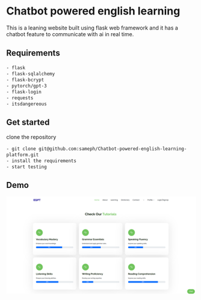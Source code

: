 # Chatbot powered english learning 

  This is a leaning website built using flask web framework and it has a chatbot feature to communicate with ai in real time.

## Requirements

    - flask
    - flask-sqlalchemy
    - flask-bcrypt
    - pytorch/gpt-3
    - flask-login
    - requests
    - itsdangereous

## Get started

  clone the repository 

    - git clone git@github.com:sameph/Chatbot-powered-english-learning-platform.git
    - install the requirements
    - start testing

## Demo

![web screenshot](<Screenshot from 2024-09-01 15-04-37.png>)
